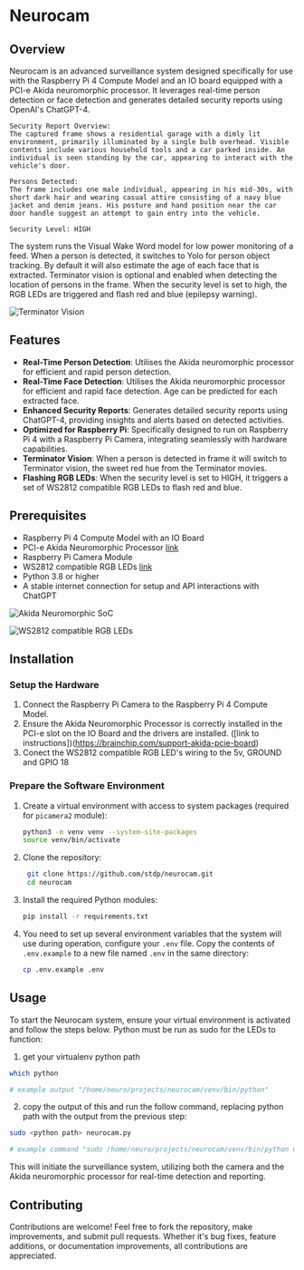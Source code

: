 # Neurocam

## Overview
Neurocam is an advanced surveillance system designed specifically for use with the Raspberry Pi 4 Compute Model and an IO board equipped with a PCI-e Akida neuromorphic processor. It leverages real-time person detection or face detection and generates detailed security reports using OpenAI's ChatGPT-4.


```
Security Report Overview:
The captured frame shows a residential garage with a dimly lit environment, primarily illuminated by a single bulb overhead. Visible contents include various household tools and a car parked inside. An individual is seen standing by the car, appearing to interact with the vehicle's door.

Persons Detected:
The frame includes one male individual, appearing in his mid-30s, with short dark hair and wearing casual attire consisting of a navy blue jacket and denim jeans. His posture and hand position near the car door handle suggest an attempt to gain entry into the vehicle.

Security Level: HIGH
```

The system runs the Visual Wake Word model for low power monitoring of a feed. When a person is detected, it switches to Yolo for person object tracking. By default it will also estimate the age of each face that is extracted. Terminator vision is optional and enabled when detecting the location of persons in the frame. When the security level is set to high, the RGB LEDs are triggered and flash red and blue (epilepsy warning).

![Terminator Vision](https://i.imgur.com/XgUF3Cs.png)

## Features
- **Real-Time Person Detection**: Utilises the Akida neuromorphic processor for efficient and rapid person detection.
- **Real-Time Face Detection**: Utilises the Akida neuromorphic processor for efficient and rapid face detection. Age can be predicted for each extracted face.
- **Enhanced Security Reports**: Generates detailed security reports using ChatGPT-4, providing insights and alerts based on detected activities.
- **Optimized for Raspberry Pi**: Specifically designed to run on Raspberry Pi 4 with a Raspberry Pi Camera, integrating seamlessly with hardware capabilities.
- **Terminator Vision**: When a person is detected in frame it will switch to Terminator vision, the sweet red hue from the Terminator movies.
- **Flashing RGB LEDs**: When the security level is set to HIGH, it triggers a set of WS2812 compatible RGB LEDs to flash red and blue.

## Prerequisites
- Raspberry Pi 4 Compute Model with an IO Board
- PCI-e Akida Neuromorphic Processor [link](https://shop.brainchipinc.com/products/akida%E2%84%A2-development-kit-pcie-board)
- Raspberry Pi Camera Module
- WS2812 compatible RGB LEDs [link](https://core-electronics.com.au/neopixel-stick-8-x-ws2812-5050-rgb-led-with-integrated-drivers.html)
- Python 3.8 or higher
- A stable internet connection for setup and API interactions with ChatGPT

![Akida Neuromorphic SoC](https://i.imgur.com/g8YCnaX.jpeg)

![WS2812 compatible RGB LEDs](https://i.imgur.com/zg9xneM.png)

## Installation

### Setup the Hardware
1. Connect the Raspberry Pi Camera to the Raspberry Pi 4 Compute Model.
2. Ensure the Akida Neuromorphic Processor is correctly installed in the PCI-e slot on the IO Board and the drivers are installed. ([link to instructions])(https://brainchip.com/support-akida-pcie-board)
3. Conect the WS2812 compatible RGB LED's wiring to the 5v, GROUND and GPIO 18

### Prepare the Software Environment
1. Create a virtual environment with access to system packages (required for `picamera2` module):
   ```bash
   python3 -m venv venv --system-site-packages
   source venv/bin/activate
   ```

2. Clone the repository:
   ```bash
    git clone https://github.com/stdp/neurocam.git
    cd neurocam
    ```

3. Install the required Python modules:
    ```bash
    pip install -r requirements.txt
    ```

4. You need to set up several environment variables that the system will use during operation, configure your `.env` file. Copy the contents of `.env.example` to a new file named `.env` in the same directory:
   ```bash
   cp .env.example .env
   ```

## Usage

To start the Neurocam system, ensure your virtual environment is activated and follow the steps below. Python must be run as sudo for the LEDs to function:

1. get your virtualenv python path
``` bash
which python

# example output "/home/neuro/projects/neurocam/venv/bin/python"
```

2. copy the output of this and run the follow command, replacing python path with the output from the previous step:
```bash
sudo <python path> neurocam.py

# example command "sudo /home/neuro/projects/neurocam/venv/bin/python neurocam.py"
```

This will initiate the surveillance system, utilizing both the camera and the Akida neuromorphic processor for real-time detection and reporting.


## Contributing
Contributions are welcome! Feel free to fork the repository, make improvements, and submit pull requests. Whether it's bug fixes, feature additions, or documentation improvements, all contributions are appreciated.
